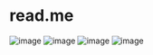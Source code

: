 # read.me
![image](https://github.com/zeepyronian/read.me/assets/133080508/2a1bc7be-441b-466a-b957-df047d67c237)
![image](https://github.com/zeepyronian/read.me/assets/133080508/4bec497d-ca7d-4d83-a8b5-9d8900243f95)
![image](https://github.com/zeepyronian/read.me/assets/133080508/1c454759-c579-402a-a411-453f3add2a58)
![image](https://github.com/zeepyronian/read.me/assets/133080508/340593b1-3971-4dc9-8025-48567734e4f4)


